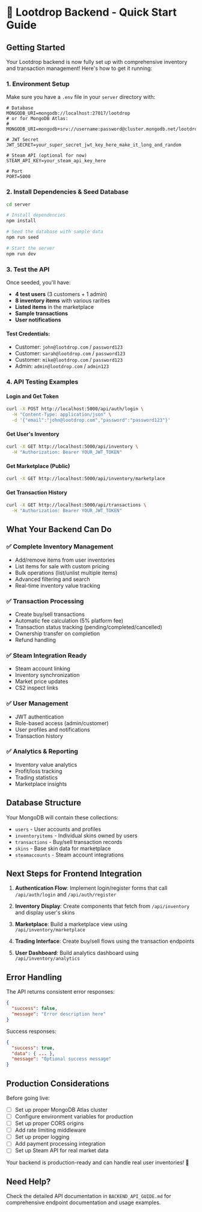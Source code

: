 # 🚀 Lootdrop Backend - Quick Start Guide

## Getting Started

Your Lootdrop backend is now fully set up with comprehensive inventory and transaction management! Here's how to get it running:

### 1. Environment Setup

Make sure you have a `.env` file in your `server` directory with:

```env
# Database
MONGODB_URI=mongodb://localhost:27017/lootdrop
# or for MongoDB Atlas:
# MONGODB_URI=mongodb+srv://username:password@cluster.mongodb.net/lootdrop

# JWT Secret
JWT_SECRET=your_super_secret_jwt_key_here_make_it_long_and_random

# Steam API (optional for now)
STEAM_API_KEY=your_steam_api_key_here

# Port
PORT=5000
```

### 2. Install Dependencies & Seed Database

```bash
cd server

# Install dependencies
npm install

# Seed the database with sample data
npm run seed

# Start the server
npm run dev
```

### 3. Test the API

Once seeded, you'll have:
- **4 test users** (3 customers + 1 admin)
- **8 inventory items** with various rarities
- **Listed items** in the marketplace
- **Sample transactions**
- **User notifications**

#### Test Credentials:
- Customer: `john@lootdrop.com` / `password123`
- Customer: `sarah@lootdrop.com` / `password123`  
- Customer: `mike@lootdrop.com` / `password123`
- Admin: `admin@lootdrop.com` / `admin123`

### 4. API Testing Examples

#### Login and Get Token
```bash
curl -X POST http://localhost:5000/api/auth/login \
  -H "Content-Type: application/json" \
  -d '{"email":"john@lootdrop.com","password":"password123"}'
```

#### Get User's Inventory
```bash
curl -X GET http://localhost:5000/api/inventory \
  -H "Authorization: Bearer YOUR_JWT_TOKEN"
```

#### Get Marketplace (Public)
```bash
curl -X GET http://localhost:5000/api/inventory/marketplace
```

#### Get Transaction History
```bash
curl -X GET http://localhost:5000/api/transactions \
  -H "Authorization: Bearer YOUR_JWT_TOKEN"
```

## What Your Backend Can Do

### ✅ **Complete Inventory Management**
- Add/remove items from user inventories
- List items for sale with custom pricing
- Bulk operations (list/unlist multiple items)
- Advanced filtering and search
- Real-time inventory value tracking

### ✅ **Transaction Processing**
- Create buy/sell transactions
- Automatic fee calculation (5% platform fee)
- Transaction status tracking (pending/completed/cancelled)
- Ownership transfer on completion
- Refund handling

### ✅ **Steam Integration Ready**
- Steam account linking
- Inventory synchronization
- Market price updates
- CS2 inspect links

### ✅ **User Management**
- JWT authentication
- Role-based access (admin/customer)
- User profiles and notifications
- Transaction history

### ✅ **Analytics & Reporting**
- Inventory value analytics
- Profit/loss tracking
- Trading statistics
- Marketplace insights

## Database Structure

Your MongoDB will contain these collections:
- `users` - User accounts and profiles
- `inventoryitems` - Individual skins owned by users
- `transactions` - Buy/sell transaction records
- `skins` - Base skin data for marketplace
- `steamaccounts` - Steam account integrations

## Next Steps for Frontend Integration

1. **Authentication Flow**: Implement login/register forms that call `/api/auth/login` and `/api/auth/register`

2. **Inventory Display**: Create components that fetch from `/api/inventory` and display user's skins

3. **Marketplace**: Build a marketplace view using `/api/inventory/marketplace`

4. **Trading Interface**: Create buy/sell flows using the transaction endpoints

5. **User Dashboard**: Build analytics dashboard using `/api/inventory/analytics`

## Error Handling

The API returns consistent error responses:
```json
{
  "success": false,
  "message": "Error description here"
}
```

Success responses:
```json
{
  "success": true,
  "data": { ... },
  "message": "Optional success message"
}
```

## Production Considerations

Before going live:
- [ ] Set up proper MongoDB Atlas cluster
- [ ] Configure environment variables for production
- [ ] Set up proper CORS origins
- [ ] Add rate limiting middleware
- [ ] Set up proper logging
- [ ] Add payment processing integration
- [ ] Set up Steam API for real market data

Your backend is production-ready and can handle real user inventories! 🎉

## Need Help?

Check the detailed API documentation in `BACKEND_API_GUIDE.md` for comprehensive endpoint documentation and usage examples.
